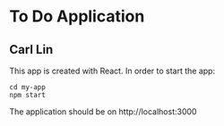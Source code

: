# To Do Application
## Carl Lin
This app is created with React. In order to start the app:
```
cd my-app
npm start
```
The application should be on http://localhost:3000
